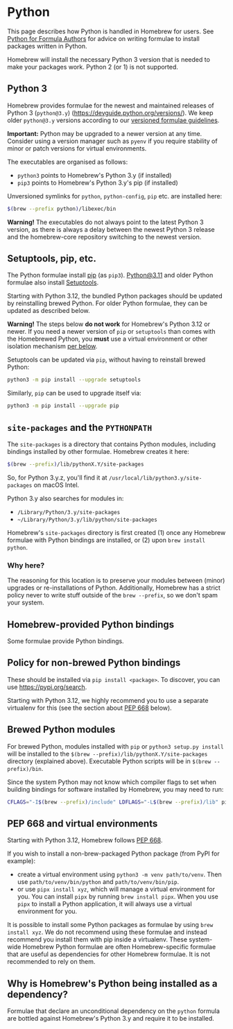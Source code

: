 # Python

This page describes how Python is handled in Homebrew for users. See [Python for Formula Authors](Python-for-Formula-Authors.md) for advice on writing formulae to install packages written in Python.

Homebrew will install the necessary Python 3 version that is needed to make your packages work. Python 2 (or 1) is not supported.

## Python 3

Homebrew provides formulae for the newest and maintained releases of Python 3 (`python@3.y`) (<https://devguide.python.org/versions/>).
We keep older `python@3.y` versions according to our [versioned formulae guidelines](https://docs.brew.sh/Versions).

**Important:** Python may be upgraded to a newer version at any time. Consider using a version
manager such as `pyenv` if you require stability of minor or patch versions for virtual environments.

The executables are organised as follows:

* `python3` points to Homebrew's Python 3.y (if installed)
* `pip3` points to Homebrew's Python 3.y's pip (if installed)

Unversioned symlinks for `python`, `python-config`, `pip` etc. are installed here:

```sh
$(brew --prefix python)/libexec/bin
```

**Warning!** The executables do not always point to the latest Python 3 version, as there is always a delay between the newest Python 3 release and the homebrew-core repository switching to the newest version.

## Setuptools, pip, etc.

The Python formulae install [pip](https://pip.pypa.io/) (as `pip3`). Python@3.11 and older Python formulae also install [Setuptools](https://pypi.org/project/setuptools/).

Starting with Python 3.12, the bundled Python packages should be updated by reinstalling brewed Python. For older Python formulae, they can be updated as described below.

**Warning!** The steps below **do not work** for Homebrew's Python 3.12 or newer. If you need a newer version of `pip` or `setuptools` than comes with the Homebrewed Python, you **must** use a virtual environment or other isolation mechanism [per below](#pep-668-and-virtual-environments).

Setuptools can be updated via `pip`, without having to reinstall brewed Python:

```sh
python3 -m pip install --upgrade setuptools
```

Similarly, `pip` can be used to upgrade itself via:

```sh
python3 -m pip install --upgrade pip
```

## `site-packages` and the `PYTHONPATH`

The `site-packages` is a directory that contains Python modules, including bindings installed by other formulae. Homebrew creates it here:

```sh
$(brew --prefix)/lib/pythonX.Y/site-packages
```

So, for Python 3.y.z, you'll find it at `/usr/local/lib/python3.y/site-packages` on macOS Intel.

Python 3.y also searches for modules in:

* `/Library/Python/3.y/site-packages`
* `~/Library/Python/3.y/lib/python/site-packages`

Homebrew's `site-packages` directory is first created (1) once any Homebrew formulae with Python bindings are installed, or (2) upon `brew install python`.

### Why here?

The reasoning for this location is to preserve your modules between (minor) upgrades or re-installations of Python. Additionally, Homebrew has a strict policy never to write stuff outside of the `brew --prefix`, so we don't spam your system.

## Homebrew-provided Python bindings

Some formulae provide Python bindings.

## Policy for non-brewed Python bindings

These should be installed via `pip install <package>`. To discover, you can use <https://pypi.org/search>.

Starting with Python 3.12, we highly recommend you to use a separate virtualenv for this (see the section about [PEP 668](https://peps.python.org/pep-0668/#marking-an-interpreter-as-using-an-external-package-manager) below).

## Brewed Python modules

For brewed Python, modules installed with `pip` or `python3 setup.py install` will be installed to the `$(brew --prefix)/lib/pythonX.Y/site-packages` directory (explained above). Executable Python scripts will be in `$(brew --prefix)/bin`.

Since the system Python may not know which compiler flags to set when building bindings for software installed by Homebrew, you may need to run:

```sh
CFLAGS="-I$(brew --prefix)/include" LDFLAGS="-L$(brew --prefix)/lib" pip install <package>
```

## PEP 668 and virtual environments

Starting with Python 3.12, Homebrew follows [PEP 668](https://peps.python.org/pep-0668/#marking-an-interpreter-as-using-an-external-package-manager).

If you wish to install a non-brew-packaged Python package (from PyPI for example):

* create a virtual environment using `python3 -m venv path/to/venv`. Then use `path/to/venv/bin/python` and `path/to/venv/bin/pip`.
* or use `pipx install xyz`, which will manage a virtual environment for you.
  You can install `pipx` by running `brew install pipx`.
  When you use `pipx` to install a Python application, it will always use a virtual environment for you.

It is possible to install some Python packages as formulae by using `brew install xyz`. We do not recommend using these formulae and instead recommend you install them with pip inside a virtualenv. These system-wide Homebrew Python formulae are often Homebrew-specific formulae that are useful as dependencies for other Homebrew formulae. It is not recommended to rely on them.

## Why is Homebrew's Python being installed as a dependency?

Formulae that declare an unconditional dependency on the `python` formula are bottled against Homebrew's Python 3.y and require it to be installed.
